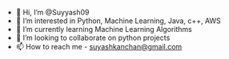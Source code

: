 - 👋 Hi, I’m @Suyyash09
- 👀 I’m interested in Python, Machine Learning, Java, c++, AWS
- 🌱 I’m currently learning Machine Learning Algorithms
- 💞️ I’m looking to collaborate on python projects
- 📫 How to reach me - suyashkanchan@gmail.com

<!---
Suyyash09/Suyyash09 is a ✨ special ✨ repository because its `README.md` (this file) appears on your GitHub profile.
You can click the Preview link to take a look at your changes.
--->
